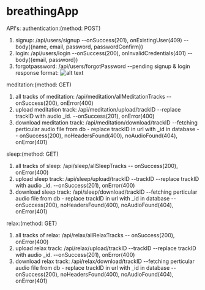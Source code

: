 # breathingApp
API's:
authentication:(method: POST)
  1. signup: /api/users/signup --onSuccess(201), onExistingUser(409) --body({name, email, password, passwordConfirm})
  2. login: /api/users/login --onSuccess(200), onInvalidCredentials(401) --body({email, password})
  3. forgotpassword: /api/users/forgotPassword  --pending
  signup & login response format:
  ![alt text]()
  
  
meditation:(method: GET)
  1. all tracks of meditation: /api/meditation/allMeditationTracks -- onSuccess(200), onError(400)
  2. upload meditation track: /api/meditation/upload/trackID --replace trackID with audio _id. --onSuccess(201), onError(400)
  3. download meditation track: /api/meditation/download/trackID  --fetching perticular audio file from db - replace trackID in url with _id in database -- onSuccess(200), noHeadersFound(400), noAudioFound(404), onError(401)
  
  
sleep:(method: GET)
  1. all tracks of sleep: /api/sleep/allSleepTracks -- onSuccess(200), onError(400)
  2. upload sleep track: /api/sleep/upload/trackID --trackID --replace trackID with audio _id. --onSuccess(201), onError(400)
  3. download sleep track: /api/sleep/download/trackID  --fetching perticular audio file from db - replace trackID in url with _id in database -- onSuccess(200), noHeadersFound(400), noAudioFound(404), onError(401)
  
  
relax:(method: GET)
  1. all tracks of relax: /api/relax/allRelaxTracks -- onSuccess(200), onError(400)
  2. upload relax track: /api/relax/upload/trackID --trackID --replace trackID with audio _id. --onSuccess(201), onError(400)
  3. download relax track: /api/relax/download/trackID  --fetching perticular audio file from db - replace trackID in url with _id in database -- onSuccess(200), noHeadersFound(400), noAudioFound(404), onError(401)

